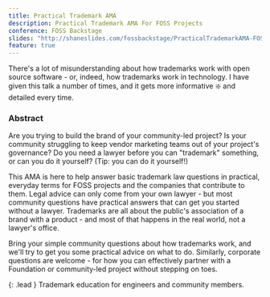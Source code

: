 ```yaml
---
title: Practical Trademark AMA
description: Practical Trademark AMA For FOSS Projects
conference: FOSS Backstage
slides: "http://shaneslides.com/fossbackstage/PracticalTrademarkAMA-FOSSBackstage2022.html"
feature: true
---
```


There's a lot of misunderstanding about how trademarks work with open source software - or, indeed, how trademarks work in technology.  I have given this talk a number of times, and it gets more informative :sparkle: and detailed every time.

### Abstract

Are you trying to build the brand of your community-led project? Is your community struggling to keep vendor marketing teams out of your project's governance? Do you need a lawyer before you can "trademark" something, or can you do it yourself? (Tip: you can do it yourself!)

This AMA is here to help answer basic trademark law questions in practical, everyday terms for FOSS projects and the companies that contribute to them. Legal advice can only come from your own lawyer - but most community questions have practical answers that can get you started without a lawyer. Trademarks are all about the public's association of a brand with a product - and most of that happens in the real world, not a lawyer's office.

Bring your simple community questions about how trademarks work, and we'll try to get you some practical advice on what to do. Similarly, corporate questions are welcome - for how you can effectively partner with a Foundation or community-led project without stepping on toes.

{: .lead }
Trademark education for engineers and community members.
